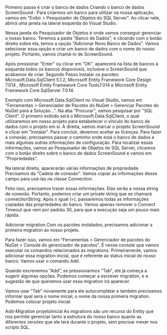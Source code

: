 Primeiro passo é criar o banco de dados
Criando o banco de dados ScreenSound : Para criarmos um banco para utilizar na nossa aplicação, vamos em "Exibir > Pesquisador de Objetos do SQL Server". Ao clicar nele, abrirá uma janela na lateral esquerda do Visual Studio.

Nessa janela do Pesquisador de Objetos é onde vamos conseguir gerenciar o nosso banco. Teremos a pasta "Banco de Dados", e clicando com o botão direito sobre ela, temos a opção "Adicionar Novo Banco de Dados". Vamos selecionar essa opção e criar um banco de dados com o nome do nosso projeto. Portanto, vamos chamá-lo de ScreenSound.

Após pressionar "Enter" ou clicar em "OK", aparecerá na lista de bancos à esquerda todos os bancos disponíveis, inclusive o ScreenSound que acabamos de criar.
Segundo Passo
instalar os pacotes:
Microsoft.Data.SqlClient 5.1.2, Microsoft Entity Framework Core Design 7.014 , Microsoft Entity Framework Core Tools7.014 e Microsoft Entity Framework Core.SqlServer 7.0.14.

Exemplo com Microsoft.Data.SqlClient no Visual Studio, vamos em "Ferramentas > Gerenciador de Pacotes do NuGet > Gerenciar Pacotes do NuGet para a Solução…". Na aba "Procurar", vamos pesquisar por "SQL Client". O primeiro exibido será o Microsoft.Data.SqlClient, o qual utilizaremos em nosso projeto para estabelecer o vínculo do banco de dados com o projeto em si. À direita, vamos marcar o projeto ScreenSound e clicar em "Instalar". Para concluir, devemos aceitar as licenças.
Para fazer a conexão, precisamos passar o caminho onde está o banco de dados e mais algumas outras informações de configuração. Para localizar essas informações, vamos ao Pesquisador de Objetos do SQL Server, clicamos com o botão direito sobre o banco de dados ScreenSound e vamos em "Propriedades".


Na lateral direita, aparecerão várias informações de propriedade. Precisamos da "Cadeia de conexão". Vamos copiar as informações desse campo para usá-las na classe Connection.

Feito isso, precisamos trazer essas informações. Elas serão a nossa string de conexão. Portanto, podemos criar um private string que se chamará connectionString. Após o igual (=), passaremos todas as informações copiadas das propriedades do banco. Vamos apenas remover o Connect Timeout que vem por padrão 30, para que a execução seja um pouco mais rápida.

Adicionar migration
Com os pacotes instalados, precisamos adicionar a primeira migration ao nosso projeto.

Para fazer isso, vamos em "Ferramentas > Gerenciador de pacotes do NuGet > Console do gerenciador de pacotes". É nesse console que vamos executar os comandos relacionados às migrations. Primeiramente, vamos adicionar essa migration inicial, que é referente ao status inicial do nosso banco. Vamos usar o comando Add.

Quando escrevemos "Add", se pressionarmos "Tab", ele já começa a sugerir algumas opções. Podemos começar a escrever migration, e a sugestão de que queremos usar essa migration irá aparecer.

Vamos usar "Tab" novamente para ele autocompletar e também precisamos informar qual será o nome inicial, o nome da nossa primeira migration. Podemos colocar projeto inicial.

Add-Migration projetoInicial
As migrations são um recurso do Entity que nos permite gerenciar tanto a estrutura do nosso banco quanto as diferentes versões que ele terá durante o projeto, sem precisar mexer nos scripts SQL.
